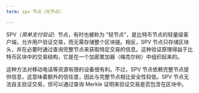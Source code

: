 ```yaml
---
term: spv 节点（光节点）

---
```

SPV（*简单支付验证*）节点，有时也被称为 "轻节点"，是比特币节点的轻量级客户端，允许用户验证交易，而无需存储整个区块链。相反，SPV 节点只存储区块头，并在必要时通过查询完整节点来获取特定交易的信息。这种验证原理得益于比特币区块中的交易结构，它是在一个加密累加器（梅克尔树）中组织起来的。

这种方法对移动电话等资源有限的设备很有利。不过，SPV 节点依赖完整节点提供信息，这意味着额外的信任度，因此与完整节点相比安全性较低。SPV 节点无法自主验证交易，但可以通过查询 Merkle 证明来验证交易是否包含在区块中。